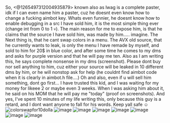So, <@1265497312004935879> known also as lwag is a complete paster, idk if I can even name him a paster, cuz he doesnt even know how to change a fucking aimbot key.
Whats even funnier, he doesnt know how to enable debugging in a src I have sold him, it is the most simple thing ever (change int from 0 to 1 💀). 
The main reason for me to expose him, is that he claims that the source I have sold him, was made by him..... imagine. 
The Next thing is, that he cant swap colors in a menu. 
The AVX old source, that he currently wants to leak, is only the menu I have remade by myself, and sold to him for 20$ in blue color, and after some time he comes to my dms and asks for purple version and that he will pay me ten. 
Also as I am writing this, he says complete nonsense in my dms (screenshot).
Please dont buy nor sell anything to him, cuz either your source will be leaked in 10 different dms by him, or he will nonstop ask for help (he couldnt find aimbot code when it is clearly in aimbot.h file....)
Oh and also, even if u will sell him something, dont go first... I have trusted this kid, and I was waiting for my money for likeee 2 or maybe even 3 weeks. 
When I was asking him about it, he said on his MOM that he will pay me "today" (proof on screenshots). 
And yes, I've spent 10 minutes of my life writing this, only because this guy is a retard, and I dont want anyone to fall for his words. Keep yall safe ☺️
![colorswapfor10dolla](https://github.com/user-attachments/assets/19849951-71d1-486a-8708-02381ddd7b8d)
![image](https://github.com/user-attachments/assets/58700242-5809-46ec-90e4-f096ab7a54a3)
![image](https://github.com/user-attachments/assets/96f1e47d-eb2d-420f-bb64-508c44439bc0)
![image](https://github.com/user-attachments/assets/7d57ce3b-3a64-4e72-912a-6a9bd756b401)
![image](https://github.com/user-attachments/assets/9c0c610c-332b-42fb-ae7b-7376b93f097d)
![image](https://github.com/user-attachments/assets/0122696c-be14-43f3-8ef6-7eca238ba670)
![image](https://github.com/user-attachments/assets/8270ee53-f5b4-43ba-816a-f8210e61baf1)
![image](https://github.com/user-attachments/assets/16960c1f-1c29-45f0-9598-06a81fac869e)
